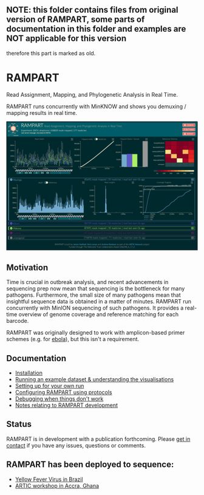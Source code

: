 ## NOTE: this folder contains files from original version of RAMPART, some parts of documentation in this folder and examples are NOT applicable for this version
therefore this part is marked as old.

# RAMPART
Read Assignment, Mapping, and Phylogenetic Analysis in Real Time.


RAMPART runs concurrently with MinKNOW and shows you demuxing / mapping results in real time.

![](docs/images/main.png)


## Motivation
Time is crucial in outbreak analysis, and recent advancements in sequencing prep now mean that sequencing is the bottleneck for many pathogens.
Furthermore, the small size of many pathogens mean that insightful sequence data is obtained in a matter of minutes.
RAMPART run concurrently with MinION sequencing of such pathogens.
It provides a real-time overview of genome coverage and reference matching for each barcode.

RAMPART was originally designed to work with amplicon-based primer schemes (e.g. for [ebola](https://github.com/artic-network/primer-schemes)), but this isn't a requirement.



## Documentation

* [Installation](docs/installation.md)
* [Running an example dataset & understanding the visualisations](docs/examples.md)
* [Setting up for your own run](docs/setting-up.md)
* [Configuring RAMPART using protocols](docs/protocols.md)
* [Debugging when things don't work](docs/debugging.md)
* [Notes relating to RAMPART development](docs/developing.md)




## Status

RAMPART is in development with a publication forthcoming.
Please [get in contact](https://twitter.com/hamesjadfield) if you have any issues, questions or comments.


## RAMPART has been deployed to sequence:

* [Yellow Fever Virus in Brazil](https://twitter.com/Hill_SarahC/status/1149372404260593664)
* [ARTIC workshop in Accra, Ghana](https://twitter.com/george_l/status/1073245364197711874)
